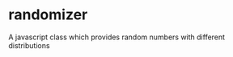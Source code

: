randomizer
==========

A javascript class which provides random numbers with different distributions
